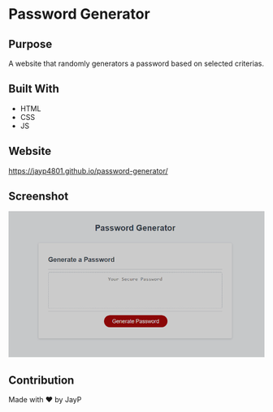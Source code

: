 # Password Generator

## Purpose
A website that randomly generators a password based on selected criterias.

## Built With
* HTML
* CSS
* JS

## Website
https://jayp4801.github.io/password-generator/

## Screenshot
![Password Generator](/assets/images/screenshot.png)

## Contribution
Made with ❤️ by JayP